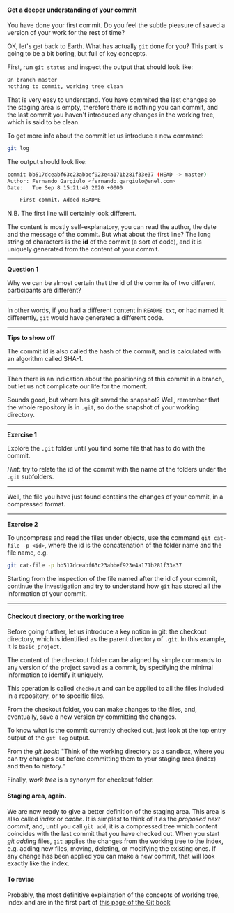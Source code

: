 #### Get a deeper understanding of your commit

You have done your first commit. Do you feel the subtle pleasure of saved a version of your work for the rest of time?

OK, let's get back to Earth. What has actually ``git`` done for you? This part is going to be a bit boring, but full of key concepts.

First, run ``git status`` and inspect the output that should look like: 

```bash
On branch master
nothing to commit, working tree clean
```
That is very easy to understand. You have commited the last changes so the staging area is empty,
  therefore there is nothing you can commit, and the last commit you haven't introduced any changes
 in the working tree, which is said to be clean.
 
 To get more info about the commit let us introduce a new command:
 
 ```bash
git log
```

The output should look like:


```bash
commit bb517dceabf63c23abbef923e4a171b281f33e37 (HEAD -> master)
Author: Fernando Gargiulo <fernando.gargiulo@enel.com>
Date:   Tue Sep 8 15:21:40 2020 +0000

    First commit. Added README
```

N.B. The first line will certainly look different.

The content is mostly self-explanatory, you can read the author, the date and the message of the commit.
 But what about the first line? The long string of characters is the __id__ of the commit (a sort of code),
 and it is uniquely generated from the content of your commit.

---
__Question 1__

Why we can be almost certain that the id of the commits of two different participants
are different?

--- 

In other words, if you had a different content in `README.txt`, or had named it differently, `git` would have generated
 a different code. 

--- 
__Tips to show off__

The commit id is also called the hash of the commit,
 and is calculated with an algorithm called SHA-1.

--- 
 
 Then there is an indication about the positioning of this commit in a branch, but let us not complicate
  our life for the moment.


Sounds good, but where has git saved the snapshot? Well, remember that the whole repository is in ``.git``,
 so do the snapshot of your working directory. 
 
---
__Exercise 1__


Explore the ``.git`` folder until you find some file that has to do with the commit.

_Hint_: try to relate the id of the commit with the name of the folders under the ``.git`` subfolders. 

---
 
Well, the file you have just found contains the changes of your commit, in a compressed format. 

---

__Exercise 2__


To uncompress and read the files under objects, use the command `git cat-file -p <id>`,
where the id is the concatenation of the folder name and the file name, e.g.

```bash
git cat-file -p bb517dceabf63c23abbef923e4a171b281f33e37
```
Starting from the inspection of the file named after the id of your commit, continue the investigation
 and try to understand how ``git`` has stored all the information of your commit.

---

#### Checkout directory, or the working tree

Before going further, let us introduce a key notion in git: the checkout directory,
 which is identified as the parent directory of ``.git``. In this example, it is `basic_project`.

The content of the checkout folder can be aligned by simple commands to any version
 of the project saved as a commit, by specifying the minimal information to identify it uniquely.

This operation is called ``checkout`` and can be applied
 to all the files included in a repository, or to specific files.
  
From the checkout folder, you can make changes to the files, and, eventually,
 save a new version by committing the changes.

To know what is the commit currently checked out, just look at the top entry output
 of the ``git log`` output.

From the _git book_: 
"Think of the working directory as a sandbox,
 where you can try changes out before committing them to your staging area (index) and then to history."

Finally, _work tree_ is a synonym for checkout folder.

#### Staging area, again.

We are now ready to give a better definition of the staging area. This area is also called _index_ or _cache_. 
It is simplest to think of it as the _proposed next commit_, and, until you call ``git add``, it is a compressed tree which content 
coincides with the last commit that you have checked out.
When you start _git adding_ files, ``git`` applies the changes from the working tree to the index,
e.g. adding new files, moving, deleting, or modifying the existing ones. If any change has been applied you can make a new commit,
 that will look exactly like the index.

#### To revise 
Probably, the most definitive explaination of the concepts of working tree, index and are in the first part 
of [this page of the Git book](https://git-scm.com/book/en/v2/Git-Tools-Reset-Demystified)

